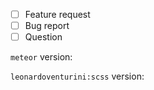 - [ ] Feature request
- [ ] Bug report
- [ ] Question

<!--
Note that the meteor build pipeline consists out of multiple steps (compiling, minification, injecting in the application etc.)
This plugin is only concerned with the first step: compilation of scss to css. The files we compile are fed to us by the meteor build tool. Therefore issures regarding anything but the compilation step should not be filed here.
-->

`meteor` version:

`leonardoventurini:scss` version:
